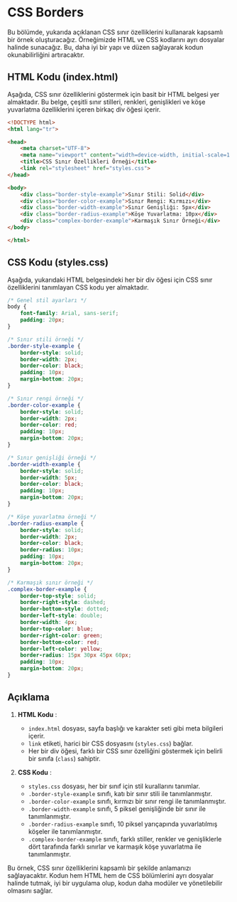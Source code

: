 # CSS Borders 

Bu bölümde, yukarıda açıklanan CSS sınır özelliklerini kullanarak kapsamlı bir örnek oluşturacağız. Örneğimizde HTML ve CSS kodlarını ayrı dosyalar halinde sunacağız. Bu, daha iyi bir yapı ve düzen sağlayarak kodun okunabilirliğini artıracaktır.

## HTML Kodu (index.html)

Aşağıda, CSS sınır özelliklerini göstermek için basit bir HTML belgesi yer almaktadır. Bu belge, çeşitli sınır stilleri, renkleri, genişlikleri ve köşe yuvarlatma özelliklerini içeren birkaç div öğesi içerir.

```html
<!DOCTYPE html>
<html lang="tr">

<head>
    <meta charset="UTF-8">
    <meta name="viewport" content="width=device-width, initial-scale=1.0">
    <title>CSS Sınır Özellikleri Örneği</title>
    <link rel="stylesheet" href="styles.css">
</head>

<body>
    <div class="border-style-example">Sınır Stili: Solid</div>
    <div class="border-color-example">Sınır Rengi: Kırmızı</div>
    <div class="border-width-example">Sınır Genişliği: 5px</div>
    <div class="border-radius-example">Köşe Yuvarlatma: 10px</div>
    <div class="complex-border-example">Karmaşık Sınır Örneği</div>
</body>

</html>
```

## CSS Kodu (styles.css)

Aşağıda, yukarıdaki HTML belgesindeki her bir div öğesi için CSS sınır özelliklerini tanımlayan CSS kodu yer almaktadır.

```css
/* Genel stil ayarları */
body {
    font-family: Arial, sans-serif;
    padding: 20px;
}

/* Sınır stili örneği */
.border-style-example {
    border-style: solid;
    border-width: 2px;
    border-color: black;
    padding: 10px;
    margin-bottom: 20px;
}

/* Sınır rengi örneği */
.border-color-example {
    border-style: solid;
    border-width: 2px;
    border-color: red;
    padding: 10px;
    margin-bottom: 20px;
}

/* Sınır genişliği örneği */
.border-width-example {
    border-style: solid;
    border-width: 5px;
    border-color: black;
    padding: 10px;
    margin-bottom: 20px;
}

/* Köşe yuvarlatma örneği */
.border-radius-example {
    border-style: solid;
    border-width: 2px;
    border-color: black;
    border-radius: 10px;
    padding: 10px;
    margin-bottom: 20px;
}

/* Karmaşık sınır örneği */
.complex-border-example {
    border-top-style: solid;
    border-right-style: dashed;
    border-bottom-style: dotted;
    border-left-style: double;
    border-width: 4px;
    border-top-color: blue;
    border-right-color: green;
    border-bottom-color: red;
    border-left-color: yellow;
    border-radius: 15px 30px 45px 60px;
    padding: 10px;
    margin-bottom: 20px;
}
```

## Açıklama

1. **HTML Kodu** :
    - `index.html` dosyası, sayfa başlığı ve karakter seti gibi meta bilgileri içerir.
    - `link` etiketi, harici bir CSS dosyasını (`styles.css`) bağlar.
    - Her bir div öğesi, farklı bir CSS sınır özelliğini göstermek için belirli bir sınıfa (`class`) sahiptir.

2. **CSS Kodu** :
    - `styles.css` dosyası, her bir sınıf için stil kurallarını tanımlar.
    - `.border-style-example` sınıfı, katı bir sınır stili ile tanımlanmıştır.
    - `.border-color-example` sınıfı, kırmızı bir sınır rengi ile tanımlanmıştır.
    - `.border-width-example` sınıfı, 5 piksel genişliğinde bir sınır ile tanımlanmıştır.
    - `.border-radius-example` sınıfı, 10 piksel yarıçapında yuvarlatılmış köşeler ile tanımlanmıştır.
    - `.complex-border-example` sınıfı, farklı stiller, renkler ve genişliklerle dört tarafında farklı sınırlar ve karmaşık köşe yuvarlatma ile tanımlanmıştır.

Bu örnek, CSS sınır özelliklerini kapsamlı bir şekilde anlamanızı sağlayacaktır. Kodun hem HTML hem de CSS bölümlerini ayrı dosyalar halinde tutmak, iyi bir uygulama olup, kodun daha modüler ve yönetilebilir olmasını sağlar.
